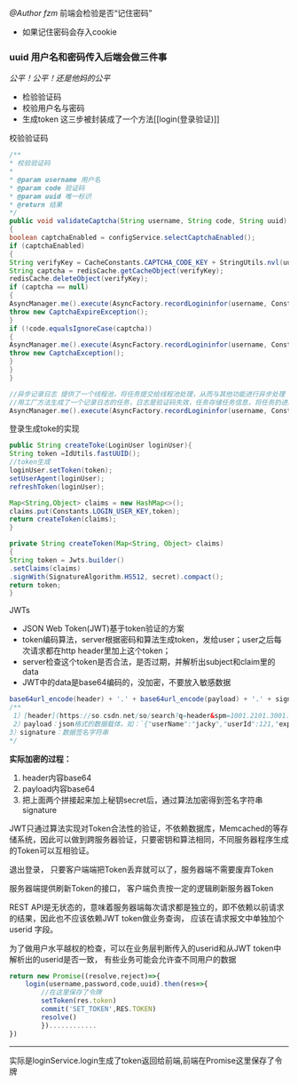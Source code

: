 *@Author fzm*
前端会检验是否“记住密码”
- 如果记住密码会存入cookie 

### **uuid 用户名和密码传入后端会做三件事**
  *公平！公平！还是他妈的公平*
  - 检验验证码
  - 校验用户名与密码
  - 生成token
这三步被封装成了一个方法[[login(登录验证)]]

校验验证码
```java
/**  
* 校验验证码  
*  
* @param username 用户名  
* @param code 验证码  
* @param uuid 唯一标识  
* @return 结果  
*/  
public void validateCaptcha(String username, String code, String uuid)  
{  
boolean captchaEnabled = configService.selectCaptchaEnabled();  
if (captchaEnabled)  
{  
String verifyKey = CacheConstants.CAPTCHA_CODE_KEY + StringUtils.nvl(uuid, "");  
String captcha = redisCache.getCacheObject(verifyKey);  
redisCache.deleteObject(verifyKey);  
if (captcha == null)  
{  
AsyncManager.me().execute(AsyncFactory.recordLogininfor(username, Constants.LOGIN_FAIL, MessageUtils.message("user.jcaptcha.expire")));  
throw new CaptchaExpireException();  
}  
if (!code.equalsIgnoreCase(captcha))  
{  
AsyncManager.me().execute(AsyncFactory.recordLogininfor(username, Constants.LOGIN_FAIL, MessageUtils.message("user.jcaptcha.error")));  
throw new CaptchaException();  
}  
}  
}
```

```java
//异步记录日志 提供了一个线程池，将任务提交给线程池处理，从而与其他功能进行异步处理
//用工厂方法生成了一个记录日志的任务，日志是验证码失效，任务存储任务信息，将任务扔进线程池
AsyncManager.me().execute(AsyncFactory.recordLogininfor(username, Constants.LOGIN_FAIL, MessageUtils.message("user.jcaptcha.expire")));
```

登录生成toke的实现
```java
public String createToke(LoginUser loginUser){
String token =IdUtils.fastUUID();
//token生成
loginUser.setToken(token);
setUserAgent(loginUser);
refreshToken(loginUser);

Map<String,Object> claims = new HashMap<>();
claims.put(Constants.LOGIN_USER_KEY,token);
return createToken(claims);
}
```

```java
private String createToken(Map<String, Object> claims)  
{  
String token = Jwts.builder()  
.setClaims(claims)  
.signWith(SignatureAlgorithm.HS512, secret).compact();  
return token;  
}
```
JWTs
- JSON Web Token(JWT)基于token验证的方案
- token编码算法，server根据密码和算法生成token，发给user；user之后每次请求都在http header里加上这个token；
- server检查这个token是否合法，是否过期，并解析出subject和claim里的data
- JWT中的data是base64编码的，没加密，不要放入敏感数据
```java
base64url_encode(header) + '.' + base64url_encode(payload) + '.' + signature
/**
 1）[header](https://so.csdn.net/so/search?q=header&spm=1001.2101.3001.7020)：  使用算法说明，如：`{"alg":"HS512"}`  
 2）payload：json格式的数据载体，如：`{"userName":"jacky","userId":121,"exp":1665934899}`  
3）signature：数据签名字符串
*/
```
**实际加密的过程：**
1.  header内容base64
2.  payload内容base64
3.  把上面两个拼接起来加上秘钥secret后，通过算法加密得到签名字符串signature

JWT只通过算法实现对Token合法性的验证，不依赖数据库，Memcached的等存储系统，因此可以做到跨服务器验证，只要密钥和算法相同，不同服务器程序生成的Token可以互相验证。

退出登录， 只要客户端端把Token丢弃就可以了，服务器端不需要废弃Token

服务器端提供刷新Token的接口， 客户端负责按一定的逻辑刷新服务器Token

REST API是无状态的，意味着服务器端每次请求都是独立的，即不依赖以前请求的结果，因此也不应该依赖JWT token做业务查询， 应该在请求报文中单独加个userid 字段。

为了做用户水平越权的检查，可以在业务层判断传入的userid和从JWT token中解析出的userid是否一致， 有些业务可能会允许查不同用户的数据

```js
return new Promise((resolve,reject)=>{
	login(username,password,code,uuid).then(res=>{
		//在这里保存了令牌
		setToken(res.token)
		commit('SET_TOKEN',RES.TOKEN)
		resolve()
		})............
})
```
-------
实际是loginService.login生成了token返回给前端,前端在Promise这里保存了令牌














